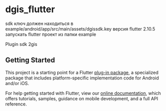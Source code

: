 # dgis_flutter


sdk ключ должен находиться в example/android/app/src/main/assets/dgissdk.key
версия flutter 2.10.5
запускать flutter проект из папки example

Plugin sdk 2gis

## Getting Started

This project is a starting point for a Flutter
[plug-in package](https://flutter.dev/developing-packages/),
a specialized package that includes platform-specific implementation code for
Android and/or iOS.

For help getting started with Flutter, view our
[online documentation](https://flutter.dev/docs), which offers tutorials,
samples, guidance on mobile development, and a full API reference.

